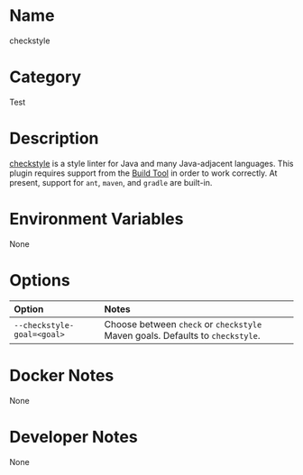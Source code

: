 <!---
  Licensed to the Apache Software Foundation (ASF) under one
  or more contributor license agreements.  See the NOTICE file
  distributed with this work for additional information
  regarding copyright ownership.  The ASF licenses this file
  to you under the Apache License, Version 2.0 (the
  "License"); you may not use this file except in compliance
  with the License.  You may obtain a copy of the License at

    http://www.apache.org/licenses/LICENSE-2.0

  Unless required by applicable law or agreed to in writing,
  software distributed under the License is distributed on an
  "AS IS" BASIS, WITHOUT WARRANTIES OR CONDITIONS OF ANY
  KIND, either express or implied.  See the License for the
  specific language governing permissions and limitations
  under the License.
-->

# Name

checkstyle

# Category

Test

# Description

[checkstyle](https://checkstyle.sourceforge.net/) is a style linter for Java and many Java-adjacent languages.  This plugin requires
support from the [Build Tool](../buildtools) in order to work correctly.  At present, support for `ant`, `maven`, and `gradle` are
built-in.

# Environment Variables

None

# Options

| Option | Notes |
|:---------|:------|
| `--checkstyle-goal=<goal>` | Choose between `check` or `checkstyle` Maven goals.  Defaults to `checkstyle`. |

# Docker Notes

None

# Developer Notes

None
